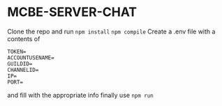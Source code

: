 # MCBE-SERVER-CHAT
Clone the repo and run
`npm install`
`npm compile`
Create a .env file with a contents of 
```
TOKEN=
ACCOUNTUSENAME=
GUILDID=
CHANNELID=
IP=
PORT=
```
and fill with the appropriate info
finally use `npm run`
